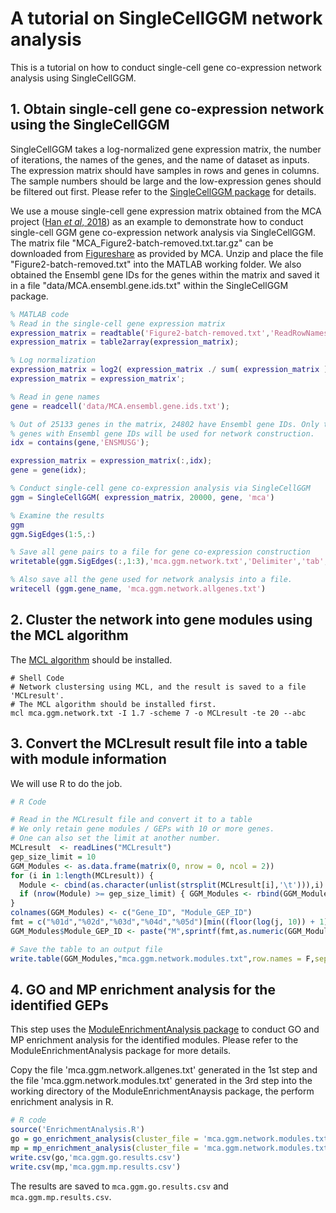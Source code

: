 # A tutorial on SingleCellGGM network analysis

This is a tutorial on how to conduct single-cell gene co-expression network analysis using SingleCellGGM.

## 1. Obtain single-cell gene co-expression network using the SingleCellGGM

SingleCellGGM takes a log-normalized gene expression matrix, the number of iterations, the names of the genes, and the name of dataset as inputs. The expression matrix should have samples in rows and genes in columns. The sample numbers should be large and the low-expression genes should be filtered out first. Please refer to the [SingleCellGGM package](https://github.com/MaShisongLab/SingleCellGGM) for details.

We use a mouse single-cell gene expression matrix obtained from the MCA project ([Han *et al*, 2018](#References)) as an example to demonstrate how to conduct single-cell GGM gene co-expression network analysis via SingleCellGGM. The matrix file "MCA_Figure2-batch-removed.txt.tar.gz" can be downloaded from [Figureshare](https://figshare.com/ndownloader/files/10351110?private_link=865e694ad06d5857db4b) as provided by MCA. Unzip and place the file "Figure2-batch-removed.txt" into the MATLAB working folder. We also obtained the Ensembl gene IDs for the genes within the matrix and saved it in a file "data/MCA.ensembl.gene.ids.txt" within the SingleCellGGM package.  

```matlab
% MATLAB code
% Read in the single-cell gene expression matrix
expression_matrix = readtable('Figure2-batch-removed.txt','ReadRowNames',true);
expression_matrix = table2array(expression_matrix);

% Log normalization
expression_matrix = log2( expression_matrix ./ sum( expression_matrix ) * 10000 + 1 );
expression_matrix = expression_matrix';

% Read in gene names
gene = readcell('data/MCA.ensembl.gene.ids.txt');

% Out of 25133 genes in the matrix, 24802 have Ensembl gene IDs. Only the 
% genes with Ensembl gene IDs will be used for network construction.
idx = contains(gene,'ENSMUSG');

expression_matrix = expression_matrix(:,idx);
gene = gene(idx);

% Conduct single-cell gene co-expression analysis via SingleCellGGM
ggm = SingleCellGGM( expression_matrix, 20000, gene, 'mca')

% Examine the results
ggm
ggm.SigEdges(1:5,:)

% Save all gene pairs to a file for gene co-expression construction
writetable(ggm.SigEdges(:,1:3),'mca.ggm.network.txt','Delimiter','tab','WriteVariableNames',FALSE)

% Also save all the gene used for network analysis into a file.
writecell (ggm.gene_name, 'mca.ggm.network.allgenes.txt')
```
## 2. Cluster the network into gene modules using the MCL algorithm 

The [MCL algorithm](https://www.micans.org/mcl/) should be installed.

```shell
# Shell Code
# Network clustersing using MCL, and the result is saved to a file 'MCLresult'. 
# The MCL algorithm should be installed first.
mcl mca.ggm.network.txt -I 1.7 -scheme 7 -o MCLresult -te 20 --abc
```

## 3. Convert the MCLresult result file into a table with module information

We will use R to do the job.

```R
# R Code

# Read in the MCLresult file and convert it to a table
# We only retain gene modules / GEPs with 10 or more genes.
# One can also set the limit at another number.
MCLresult  <- readLines("MCLresult")
gep_size_limit = 10
GGM_Modules <- as.data.frame(matrix(0, nrow = 0, ncol = 2))
for (i in 1:length(MCLresult)) {
  Module <- cbind(as.character(unlist(strsplit(MCLresult[i],'\t'))),i)
  if (nrow(Module) >= gep_size_limit) { GGM_Modules <- rbind(GGM_Modules,Module); j = i }
}
colnames(GGM_Modules) <- c("Gene_ID", "Module_GEP_ID") 
fmt = c("%01d","%02d","%03d","%04d","%05d")[min((floor(log(j, 10)) + 1), 5)]
GGM_Modules$Module_GEP_ID <- paste("M",sprintf(fmt,as.numeric(GGM_Modules$Module_GEP_ID)), sep = "")

# Save the table to an output file
write.table(GGM_Modules,"mca.ggm.network.modules.txt",row.names = F,sep="\t",quote=F)
```

## 4. GO and MP enrichment analysis for the identified GEPs

This step uses the [ModuleEnrichmentAnalysis package](https://github.com/MaShisongLab/EnrichmentAnalysis_test) to conduct GO and MP enrichment analysis for the identified modules. Please refer to the ModuleEnrichmentAnalysis package for more details.

Copy the file 'mca.ggm.network.allgenes.txt' generated in the 1st step and the file 'mca.ggm.network.modules.txt' generated in the 3rd step into the working directory of the ModuleEnrichmentAnaysis package, the perform enrichment analysis in R.

```R
# R code
source('EnrichmentAnalysis.R')
go = go_enrichment_analysis(cluster_file = 'mca.ggm.network.modules.txt', bk_gene_file = 'mca.ggm.network.allgenes.txt')
mp = mp_enrichment_analysis(cluster_file = 'mca.ggm.network.modules.txt', bk_gene_file = 'mca.ggm.network.allgenes.txt')
write.csv(go,'mca.ggm.go.results.csv')
write.csv(mp,'mca.ggm.mp.results.csv')
```
The results are saved to `mca.ggm.go.results.csv` and `mca.ggm.mp.results.csv`.


